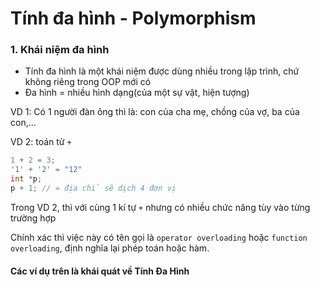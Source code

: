 # Tính đa hình - Polymorphism

<h3>1. Khái niệm đa hình</h3>

- Tính đa hình là một khái niệm được dùng nhiều trong lập trình, chứ không riêng trong OOP mới có
- Đa hình = nhiều hình dạng(của một sự vật, hiện tượng)

VD 1: Có 1 người đàn ông thì là: con của cha mẹ, chồng của vợ, ba của con,...

VD 2: toán tử `+` 

```C++
1 + 2 = 3;
'1' + '2' = "12"
int *p;
p + 1; // = địa chỉ sẽ dịch 4 đơn vị 
```

Trong VD 2, thì với cùng 1 kí tự `+` nhưng có nhiều chức năng tùy vào từng trường hợp 

Chính xác thì việc này có tên gọi là `operator overloading` hoặc `function overloading`, định nghĩa lại phép toán hoặc hàm.

<h4>Các ví dụ trên là khái quát về Tính Đa Hình</h4>

